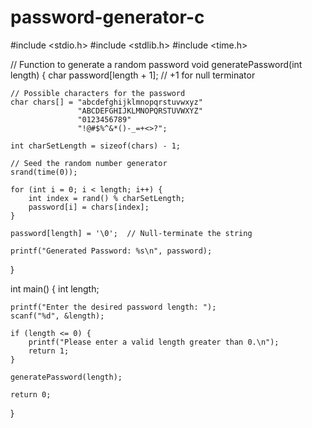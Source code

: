 # password-generator-c

#include <stdio.h>
#include <stdlib.h>
#include <time.h>

// Function to generate a random password
void generatePassword(int length) {
    char password[length + 1];  // +1 for null terminator

    // Possible characters for the password
    char chars[] = "abcdefghijklmnopqrstuvwxyz"
                   "ABCDEFGHIJKLMNOPQRSTUVWXYZ"
                   "0123456789"
                   "!@#$%^&*()-_=+<>?";

    int charSetLength = sizeof(chars) - 1;

    // Seed the random number generator
    srand(time(0));

    for (int i = 0; i < length; i++) {
        int index = rand() % charSetLength;
        password[i] = chars[index];
    }

    password[length] = '\0';  // Null-terminate the string

    printf("Generated Password: %s\n", password);
}

int main() {
    int length;

    printf("Enter the desired password length: ");
    scanf("%d", &length);

    if (length <= 0) {
        printf("Please enter a valid length greater than 0.\n");
        return 1;
    }

    generatePassword(length);

    return 0;
}
